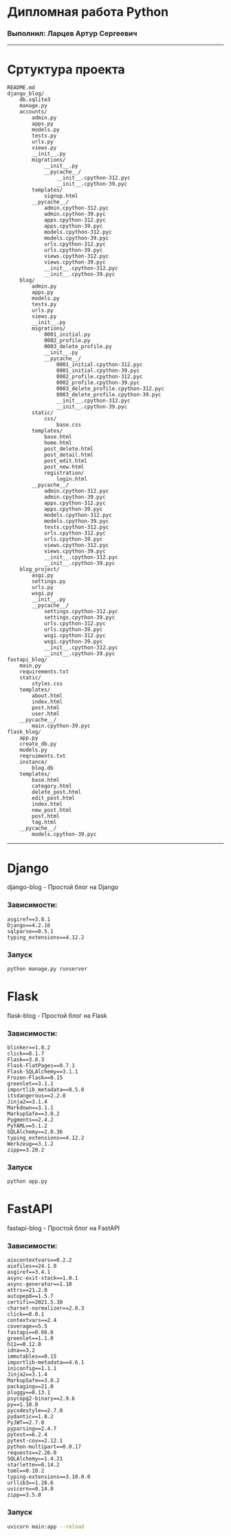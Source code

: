 # Дипломная работа Python
### Выполнил: Ларцев Артур Сергеевич
----
# Сртуктура проекта
    README.md
    django_blog/
        db.sqlite3
        manage.py
        accounts/
            admin.py
            apps.py
            models.py
            tests.py
            urls.py
            views.py
            __init__.py
            migrations/
                __init__.py
                __pycache__/
                    __init__.cpython-312.pyc
                    __init__.cpython-39.pyc
            templates/
                signup.html
            __pycache__/
                admin.cpython-312.pyc
                admin.cpython-39.pyc
                apps.cpython-312.pyc
                apps.cpython-39.pyc
                models.cpython-312.pyc
                models.cpython-39.pyc
                urls.cpython-312.pyc
                urls.cpython-39.pyc
                views.cpython-312.pyc
                views.cpython-39.pyc
                __init__.cpython-312.pyc
                __init__.cpython-39.pyc
        blog/
            admin.py
            apps.py
            models.py
            tests.py
            urls.py
            views.py
            __init__.py
            migrations/
                0001_initial.py
                0002_profile.py
                0003_delete_profile.py
                __init__.py
                __pycache__/
                    0001_initial.cpython-312.pyc
                    0001_initial.cpython-39.pyc
                    0002_profile.cpython-312.pyc
                    0002_profile.cpython-39.pyc
                    0003_delete_profile.cpython-312.pyc
                    0003_delete_profile.cpython-39.pyc
                    __init__.cpython-312.pyc
                    __init__.cpython-39.pyc
            static/
                css/
                    base.css
            templates/
                base.html
                home.html
                post_delete.html
                post_detail.html
                post_edit.html
                post_new.html
                registration/
                    login.html
            __pycache__/
                admin.cpython-312.pyc
                admin.cpython-39.pyc
                apps.cpython-312.pyc
                apps.cpython-39.pyc
                models.cpython-312.pyc
                models.cpython-39.pyc
                tests.cpython-312.pyc
                urls.cpython-312.pyc
                urls.cpython-39.pyc
                views.cpython-312.pyc
                views.cpython-39.pyc
                __init__.cpython-312.pyc
                __init__.cpython-39.pyc
        blog_project/
            asgi.py
            settings.py
            urls.py
            wsgi.py
            __init__.py
            __pycache__/
                settings.cpython-312.pyc
                settings.cpython-39.pyc
                urls.cpython-312.pyc
                urls.cpython-39.pyc
                wsgi.cpython-312.pyc
                wsgi.cpython-39.pyc
                __init__.cpython-312.pyc
                __init__.cpython-39.pyc
    fastapi_blog/
        main.py
        requirements.txt
        static/
            styles.css
        templates/
            about.html
            index.html
            post.html
            user.html
        __pycache__/
            main.cpython-39.pyc
    flask_blog/
        app.py
        create_db.py
        models.py
        reqruiments.txt
        instance/
            blog.db
        templates/
            base.html
            category.html
            delete_post.html
            edit_post.html
            index.html
            new_post.html
            post.html
            tag.html
        __pycache__/
            models.cpython-39.pyc
----

# Django
django-blog - Простой блог на Django
### Зависимости:
```
asgiref==3.8.1
Django==4.2.16
sqlparse==0.5.1
typing_extensions==4.12.2
```
### Запуск
```sh
python manage.py runserver
```

# Flask
flask-blog - Простой блог на Flask
### Зависимости:
```
blinker==1.8.2
click==8.1.7
Flask==3.0.3
Flask-FlatPages==0.7.1
Flask-SQLAlchemy==3.1.1
Frozen-Flask==0.15
greenlet==3.1.1
importlib_metadata==8.5.0
itsdangerous==2.2.0
Jinja2==3.1.4
Markdown==3.1.1
MarkupSafe==3.0.2
Pygments==2.4.2
PyYAML==5.1.2
SQLAlchemy==2.0.36
typing_extensions==4.12.2
Werkzeug==3.1.2
zipp==3.20.2
```
### Запуск
```sh
python app.py
```

# FastAPI
fastapi-blog - Простой блог на FastAPI
### Зависимости:
```
aiocontextvars==0.2.2
aiofiles==24.1.0
asgiref==3.4.1
async-exit-stack==1.0.1
async-generator==1.10
attrs==21.2.0
autopep8==1.5.7
certifi==2021.5.30
charset-normalizer==2.0.3
click==8.0.1
contextvars==2.4
coverage==5.5
fastapi==0.66.0
greenlet==1.1.0
h11==0.12.0
idna==3.2
immutables==0.15
importlib-metadata==4.6.1
iniconfig==1.1.1
Jinja2==3.1.4
MarkupSafe==3.0.2
packaging==21.0
pluggy==0.13.1
psycopg2-binary==2.9.6
py==1.10.0
pycodestyle==2.7.0
pydantic==1.8.2
PyJWT==2.7.0
pyparsing==2.4.7
pytest==6.2.4
pytest-cov==2.12.1
python-multipart==0.0.17
requests==2.26.0
SQLAlchemy==1.4.21
starlette==0.14.2
toml==0.10.2
typing-extensions==3.10.0.0
urllib3==1.26.6
uvicorn==0.14.0
zipp==3.5.0
```
### Запуск
```sh
uvicorn main:app --reload
```

